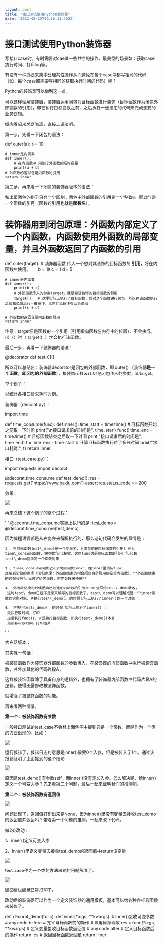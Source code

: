 ```yaml
---
layout: post
title: "接口测试使用Python装饰器"
date: "2022-05-15T05:20:11.505Z"
---
```

接口测试使用Python装饰器
===============

写接口case时，有时需要对cae做一些共性的操作，最典型的场景如：获取case执行时间、打印log等。

有没有一种办法来集中处理共性操作从而避免在每个case中都写相同的代码（如：每个case都需要写相同的获取执行时间的代码）呢？

Python的装饰器可以做到这一点。

可以这样理解装饰器，装饰器运用闭包对目标函数进行装饰（目标函数作为闭包外部函数的引用），即在执行目标函数之前、之后执行一些指定的代码来完成想要的业务逻辑。

概念看起来总是晦涩，直接上语法吧。

第一步，先看一下闭包的语法：

def outer(a):
    b \= 10
    
    # inner是内函数
    def inner():
        # 在内函数中 用到了外函数的临时变量
        print(a + b)
    # 外函数的返回值是内函数的引用
    return inner

第二步，再来看一下闭包的装饰器版本的语法：

和上面闭包的例子只有一个区别：闭包中外部函数的引用是一个整数a，而此时是一个函数的引用（函数的引用也就是**函数名**）。

# 装饰器用到闭包原理：外函数内部定义了一个内函数，内函数使用外函数的局部变量，并且外函数返回了内函数的引用
def outer(target):   # 装饰器函数 传入一个想对其装饰的目标函数的 **引用**，将在内函数中使用。　　 b = 10
    c \= 1
    d \= 5

    # inner是内函数
    def inner():
        print(b + c)
        # 外部函数传入的参数target，就是希望装饰的目标函数的引用
        target()   # 这里实际上执行了目标函数，想对这个函数进行装饰，所以在该函数执行之前和之后进行一番操作，具体什么操作看业务逻辑
        print(c + d)

    # 外函数的返回值是内函数的引用
    return inner

注意：target只是函数的一个引用（引用指向函数在内存中的位置），不会执行。带（）时（ target()  ）才会执行该函数。

最后一步，再看一下装饰器的语法：

@decorator
    def test\_01():

所以可以总结出：装饰器decorator是闭包的外部函数，即 outer() （装饰器**是一个函数，**即**闭包的外部函数**），被装饰函数test\_01是闭包传入的参数，即target。

举个例子：

以统计各接口请求耗时为例。

装饰器（decorat.py）：

import time

def time\_consume(func):
    def inner():
        time\_start \= time.time()  # 目标函数开始之前取一下时间
        print("\\n接口请求前的时间是", time\_start)
        func()
        time\_end \= time.time()  # 目标函数结束之后取一下时间
        print("接口请求后的时间是", time\_end)
        t \= time\_end - time\_start  # 计算目标函数执行花了多长时间
        print("接口耗时:", t)
    return inner

接口（test\_case.py）：

import requests
import decorat


@decorat.time\_consume
def test\_demo():
    res \= requests.get("https://www.baidu.com")
    assert res.status\_code == 200

效果：

![](https://img2022.cnblogs.com/blog/907091/202205/907091-20220514195404482-726225240.png)

再来总结下这个例子的整个过程：

'''
@decorat.time\_consume实际上执行的是: test\_demo = @decorat.time\_consume(test\_demo)

因为编程语言都是从右向左来解析执行的，那么这句代码会发生的事情是：

    1 、把目标函数test\_demo(是一个变量名，里面存的是目标函数的引用) 传入time\_consume函数，被参数func接收，这时func也是目标函数的引用 func和test\_demo指向同一个函数对象
    
    2 、time\_consume函数定义了内部函数inner，在inner里调用func，
    这用到闭包的原理（闭包原理：外函数结束的时会把自身的引用绑定给内函数），**外函数结束的时候会把func绑定给内函数，供内函数来使用**
    
    3、 外函数结束的时候把自己创建的内函数的引用inner返回给test\_demo接收，
     这时test\_demo已经不是原来编写的目标函数了，test\_demo可以理解成是一个inner函数的实例对象，再执行test\_demo() 的时候实际上执行了inner()的一个对象
    
    4、 再执行test\_demo() 的时候 实际上执行了inner() ：
     先执行取时间，打印
     之后执行func()，才是执行目标函数，即执行test\_demo()本身
     最后再次取时间，打印结果
'''

大白话版本：

其实就一句话：
  
被装饰函数作为装饰器外部函数的参数传入，在装饰器的内部函数中执行被装饰函数，并外加其他的代码片段A，  

这样被装饰函数除了具备自身的逻辑外，也拥有了装饰器内部函数中代码片段A的逻辑。使得无需修改被装饰函数，  
  
就增强了被装饰函数的功能。

再来看两种情景。

**第一个：被装饰函数有参数**

一般接口测试的test\_case不会想上面例子中提到的是一个函数，而是作为一个类的方法出现的，比如：

![](https://img2022.cnblogs.com/blog/907091/202205/907091-20220514214248820-668803432.png)

运行报错了，报错日志的意思是inner()需要0个入参，但是被传入了1个。通过该报错证明了上面提到的这个结论

![](https://img2022.cnblogs.com/blog/907091/202205/907091-20220514214447574-883135424.png)

原因是test\_demo()有参数self，而inner()没有定义入参。怎么解决呢，给inner()定义一个可变入参？先来看第二个问题，最后一起来证明我们的推测吧。

**第二个：被装饰函数有返回值**

**![](https://img2022.cnblogs.com/blog/907091/202205/907091-20220514215248910-510928479.png)**

问题出现了，返回值打印出来是None，因为inner()里没有变量去接收test\_demo的返回值并返回吗？带着第一个问题的推测，一起来改下代码。

做2处改动：

1、inner()定义可变入参

2、inner()里定义变量去接收test\_demo的返回值并return该变量

![](https://img2022.cnblogs.com/blog/907091/202205/907091-20220514221028706-1270403483.png)

test\_case作为一个类的方法出现的问题解决了。

![](https://img2022.cnblogs.com/blog/907091/202205/907091-20220514221428657-1672725796.png)

返回值也能被正常打印了。

改动后的装饰器可以作为一个定义装饰器的通用模板，基本可以给各种各样的函数来装饰了。

def decorat\_demo(func):
    def inner(\*args, \*\*kwargs):   # inner()接收可变参数
        # any code before # 定义目标函数前的操作
        # 调用目标函数
        res = func(\*args, \*\*kwargs)  # 定义变量接收目标函数返回值
        # any code after # 定义目标函数后的操作
        return res     # 返回目标函数返回值
    return inner